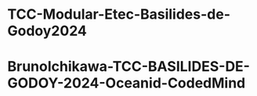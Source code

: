 # TCC-Modular-Etec-Basilides-de-Godoy2024
# BrunoIchikawa-TCC-BASILIDES-DE-GODOY-2024-Oceanid-CodedMind
